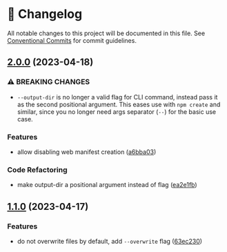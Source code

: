 <!-- markdownlint-disable --><!-- textlint-disable -->

# 📓 Changelog

All notable changes to this project will be documented in this file. See
[Conventional Commits](https://conventionalcommits.org) for commit guidelines.

## [2.0.0](https://github.com/rexxars/create-favicon/compare/v1.1.0...v2.0.0) (2023-04-18)

### ⚠ BREAKING CHANGES

- `--output-dir` is no longer a valid flag for CLI command,
  instead pass it as the second positional argument. This eases use with
  `npm create` and similar, since you no longer need args separator (`--`) for the
  basic use case.

### Features

- allow disabling web manifest creation ([a6bba03](https://github.com/rexxars/create-favicon/commit/a6bba03cad9dd997146ce694fb26a84c8fe0aea0))

### Code Refactoring

- make output-dir a positional argument instead of flag ([ea2e1fb](https://github.com/rexxars/create-favicon/commit/ea2e1fb0c5d45738771725fd635f01135392e959))

## [1.1.0](https://github.com/rexxars/create-favicon/compare/v1.0.0...v1.1.0) (2023-04-17)

### Features

- do not overwrite files by default, add `--overwrite` flag ([63ec230](https://github.com/rexxars/create-favicon/commit/63ec23022e5909f34b9cf103fac21e06054e9613))
